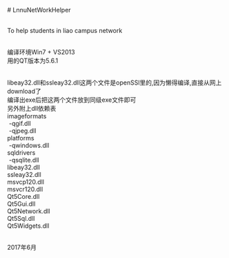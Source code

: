 <span># LnnuNetWorkHelper  
</p>
<br>
To help students in liao campus network</p>
<br>编译环境Win7 + VS2013
<br>用的QT版本为5.6.1
  
<br>libeay32.dll和ssleay32.dll这两个文件是openSSl里的,因为懒得编译,直接从网上download了
<br>编译出exe后把这两个文件放到同级exe文件即可
<br>另外附上dll依赖表
<br>imageformats
<br> &nbsp;-qgif.dll
<br>&nbsp;-qjpeg.dll
<br>platforms
<br>&nbsp;-qwindows.dll
<br>sqldrivers
<br>&nbsp;-qsqlite.dll
<br>libeay32.dll
<br>ssleay32.dll
<br>msvcp120.dll
<br>msvcr120.dll
<br>Qt5Core.dll
<br>Qt5Gui.dll
<br>Qt5Network.dll
<br>Qt5Sql.dll
<br>Qt5Widgets.dll
  
<br>2017年6月 </p>
</span>
